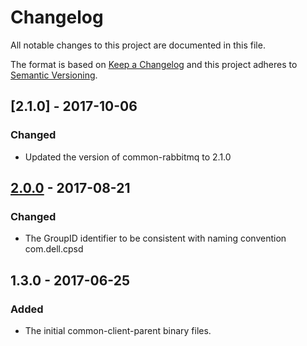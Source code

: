 # Changelog
All notable changes to this project are documented in this file.
 
The format is based on [Keep a Changelog](http://keepachangelog.com/)
and this project adheres to [Semantic Versioning](http://semver.org/).

## [2.1.0] - 2017-10-06
### Changed
 - Updated the version of common-rabbitmq to 2.1.0
 
## [2.0.0] - 2017-08-21

### Changed
 - The GroupID identifier to be consistent with naming convention com.dell.cpsd


## 1.3.0 - 2017-06-25

### Added
 - The initial common-client-parent binary files.
 
 [2.0.0]: https://github.com/dellemc-symphony/common-client-parent/compare/1.3.0...2.0.0

